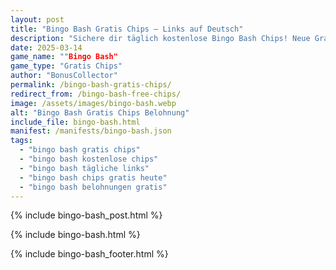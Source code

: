 ```yaml
---
layout: post
title: "Bingo Bash Gratis Chips – Links auf Deutsch"
description: "Sichere dir täglich kostenlose Bingo Bash Chips! Neue Gratis-Links für deutsche Spieler – 100% sicher und aktuell."
date: 2025-03-14
game_name: ""Bingo Bash"
game_type: "Gratis Chips"
author: "BonusCollector"
permalink: /bingo-bash-gratis-chips/
redirect_from: /bingo-bash-free-chips/
image: /assets/images/bingo-bash.webp
alt: "Bingo Bash Gratis Chips Belohnung"
include_file: bingo-bash.html
manifest: /manifests/bingo-bash.json
tags: 
  - "bingo bash gratis chips"
  - "bingo bash kostenlose chips"
  - "bingo bash tägliche links"
  - "bingo bash chips gratis heute"
  - "bingo bash belohnungen gratis"
---
```

{% include bingo-bash_post.html %}

{% include bingo-bash.html %}

{% include bingo-bash_footer.html %}